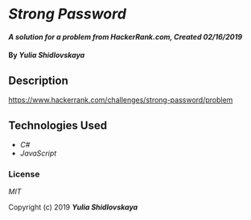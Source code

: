 # _Strong Password_

#### _A solution for a problem from HackerRank.com, Created 02/16/2019_

#### By _**Yulia Shidlovskaya**_

## Description
https://www.hackerrank.com/challenges/strong-password/problem

## Technologies Used

* _C#_
* _JavaScript_

### License

*MIT*

Copyright (c) 2019 **_Yulia Shidlovskaya_**

